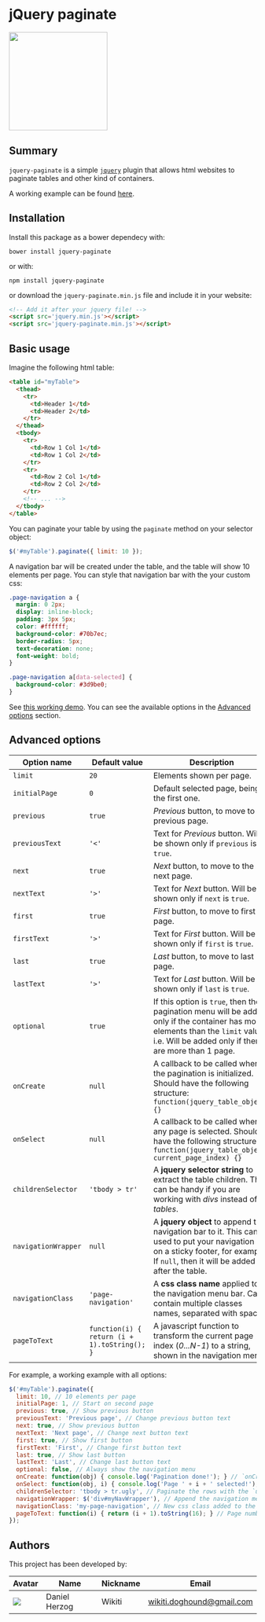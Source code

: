 # jQuery paginate

<img src="https://gitlab.com/uploads/project/avatar/1336824/jquery-paginate.png" width="200">

## Summary

`jquery-paginate` is a simple [`jquery`](https://jquery.com/) plugin that allows html websites to paginate tables and other kind of containers.

A working example can be found [here](https://wikiti-random-stuff.gitlab.io/jquery-paginate/example.html).

## Installation

Install this package as a bower dependecy with:

```
bower install jquery-paginate
```

or with:

```
npm install jquery-paginate
```

or download the `jquery-paginate.min.js` file and include it in your website:

```html
<!-- Add it after your jquery file! -->
<script src='jquery.min.js'></script>
<script src='jquery-paginate.min.js'></script>
```

## Basic usage

Imagine the following html table:

```html
<table id="myTable">
  <thead>
    <tr>
      <td>Header 1</td>
      <td>Header 2</td>
    </tr>
  </thead>
  <tbody>
    <tr>
      <td>Row 1 Col 1</td>
      <td>Row 1 Col 2</td>
    </tr>
    <tr>
      <td>Row 2 Col 1</td>
      <td>Row 2 Col 2</td>
    </tr>
    <!-- ... -->
  </tbody>
</table>
```

You can paginate your table by using the `paginate` method on your selector object:

```js
$('#myTable').paginate({ limit: 10 });
```

A navigation bar will be created under the table, and the table will show 10 elements per page. You can style that navigation bar with the your custom css:

```css
.page-navigation a {
  margin: 0 2px;
  display: inline-block;
  padding: 3px 5px;
  color: #ffffff;
  background-color: #70b7ec;
  border-radius: 5px;
  text-decoration: none;
  font-weight: bold;
}

.page-navigation a[data-selected] {
  background-color: #3d9be0;
}
```

See [this working demo](https://wikiti-random-stuff.gitlab.io/jquery-paginate/example.html). You can see the available options in the [Advanced options](#advanced-options) section.

## Advanced options

| Option name | Default value | Description |
|--------|--------|--------|
| `limit` | `20` | Elements shown per page. |
| `initialPage` | `0` | Default selected page, being 0 the first one. |
| `previous` | `true` | *Previous* button, to move to the previous page. |
| `previousText` | `'<'` | Text for *Previous* button. Will be shown only if `previous` is `true`. |
| `next` | `true` | *Next* button, to move to the next page. |
| `nextText` | `'>'` | Text for *Next* button. Will be shown only if `next` is `true`. |
| `first` | `true` | *First* button, to move to first page. |
| `firstText` | `'>'` | Text for *First* button. Will be shown only if `first` is `true`. |
| `last` | `true` | *Last* button, to move to last page. |
| `lastText` | `'>'` | Text for *Last* button. Will be shown only if `last` is `true`. |
| `optional` | `true` | If this option is `true`, then the pagination menu will be added only if the container has more elements than the `limit` value. i.e. Will be added only if there are more than 1 page. |
| `onCreate` | `null` | A callback to be called when the pagination is initialized. Should have the following structure: `function(jquery_table_object) {}` |
| `onSelect` | `null` | A callback to be called when any page is selected. Should have the following structure: `function(jquery_table_object, current_page_index) {}` |
| `childrenSelector` | `'tbody > tr'` | A **jquery selector string** to extract the table children. This can be handy if you are working with *divs* instead of *tables*. |
| `navigationWrapper` | `null` | A **jquery object** to append the navigation bar to it. This can be used to put your navigation bar on a sticky footer, for example. If `null`, then it will be added after the table. |
| `navigationClass` | `'page-navigation'` | A **css class name** applied to the navigation menu bar. Can contain multiple classes names, separated with spaces. |
| `pageToText` | `function(i) { return (i + 1).toString(); }` | A javascript function to transform the current page index (*0...N-1*) to a string, shown in the navigation menu. |

For example, a working example with all options:

```js
$('#myTable').paginate({
  limit: 10, // 10 elements per page
  initialPage: 1, // Start on second page
  previous: true, // Show previous button
  previousText: 'Previous page', // Change previous button text
  next: true, // Show previous button
  nextText: 'Next page', // Change next button text
  first: true, // Show first button
  firstText: 'First', // Change first button text
  last: true, // Show last button
  lastText: 'Last', // Change last button text
  optional: false, // Always show the navigation menu
  onCreate: function(obj) { console.log('Pagination done!'); } // `onCreate` callback
  onSelect: function(obj, i) { console.log('Page ' + i + ' selected!'); } // `onSelect` callback
  childrenSelector: 'tbody > tr.ugly', // Paginate the rows with the `ugly` class
  navigationWrapper: $('div#myNavWrapper'), // Append the navigation menu to the `#myNavWrapper` div
  navigationClass: 'my-page-navigation', // New css class added to the navigation menu
  pageToText: function(i) { return (i + 1).toString(16); } // Page numbers will be shown on hexadecimal notation
});
```

## Authors

This project has been developed by:

| Avatar | Name | Nickname | Email |
| ------- | ------------- | --------- | ------------------ |
| ![](http://www.gravatar.com/avatar/2ae6d81e0605177ba9e17b19f54e6b6c.jpg?s=64)  | Daniel Herzog | Wikiti | [wikiti.doghound@gmail.com](mailto:wikiti.doghound@gmail.com) |
